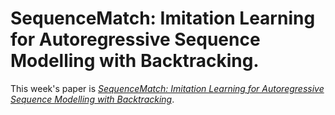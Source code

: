# SequenceMatch: Imitation Learning for Autoregressive Sequence Modelling with Backtracking.

This week's paper is [*SequenceMatch: Imitation Learning for Autoregressive Sequence Modelling with Backtracking*](https://arxiv.org/abs/2306.05426).